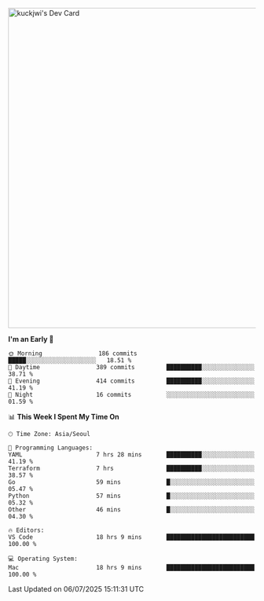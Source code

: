 <a href="https://app.daily.dev/kuckhwancho"><img src="https://api.daily.dev/devcards/v2/efef39c8028947428b3c0b486b9cd9b6.png?r=iz2&type=wide" width="652" alt="kuckjwi's Dev Card"/></a>

<!--START_SECTION:waka-->
**I'm an Early 🐤** 

```text
🌞 Morning                186 commits         █████░░░░░░░░░░░░░░░░░░░░   18.51 % 
🌆 Daytime                389 commits         ██████████░░░░░░░░░░░░░░░   38.71 % 
🌃 Evening                414 commits         ██████████░░░░░░░░░░░░░░░   41.19 % 
🌙 Night                  16 commits          ░░░░░░░░░░░░░░░░░░░░░░░░░   01.59 % 
```


📊 **This Week I Spent My Time On** 

```text
🕑︎ Time Zone: Asia/Seoul

💬 Programming Languages: 
YAML                     7 hrs 28 mins       ██████████░░░░░░░░░░░░░░░   41.19 % 
Terraform                7 hrs               ██████████░░░░░░░░░░░░░░░   38.57 % 
Go                       59 mins             █░░░░░░░░░░░░░░░░░░░░░░░░   05.47 % 
Python                   57 mins             █░░░░░░░░░░░░░░░░░░░░░░░░   05.32 % 
Other                    46 mins             █░░░░░░░░░░░░░░░░░░░░░░░░   04.30 % 

🔥 Editors: 
VS Code                  18 hrs 9 mins       █████████████████████████   100.00 % 

💻 Operating System: 
Mac                      18 hrs 9 mins       █████████████████████████   100.00 % 
```


 Last Updated on 06/07/2025 15:11:31 UTC
<!--END_SECTION:waka-->
